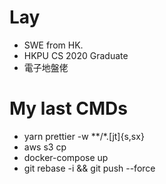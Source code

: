 # Lay

- SWE from HK.
- HKPU CS 2020 Graduate
- 電子地盤佬


# My last CMDs
- yarn prettier -w **/*.[jt]{s,sx}
- aws s3 cp
- docker-compose up
- git rebase -i && git push --force
